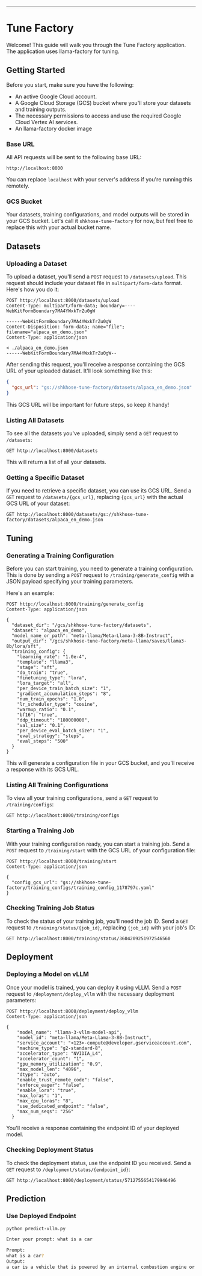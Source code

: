 
***

# Tune Factory 

Welcome! This guide will walk you through the Tune Factory application. The application uses llama-factory for tuning.

## Getting Started

Before you start, make sure you have the following:

*   An active Google Cloud account.
*   A Google Cloud Storage (GCS) bucket where you'll store your datasets and training outputs.
*   The necessary permissions to access and use the required Google Cloud Vertex AI services.
* An llama-factory docker image 

### Base URL

All API requests will be sent to the following base URL:

```
http://localhost:8000
```

You can replace `localhost` with your server's address if you're running this remotely.

### GCS Bucket

Your datasets, training configurations, and model outputs will be stored in your GCS bucket. Let's call it `shkhose-tune-factory` for now, but feel free to replace this with your actual bucket name.

## Datasets

### Uploading a Dataset

To upload a dataset, you'll send a `POST` request to `/datasets/upload`. This request should include your dataset file in `multipart/form-data` format. Here's how you do it:

```http request
POST http://localhost:8000/datasets/upload
Content-Type: multipart/form-data; boundary=----WebKitFormBoundary7MA4YWxkTrZu0gW

------WebKitFormBoundary7MA4YWxkTrZu0gW
Content-Disposition: form-data; name="file"; filename="alpaca_en_demo.json"
Content-Type: application/json

< ./alpaca_en_demo.json
------WebKitFormBoundary7MA4YWxkTrZu0gW--
```

After sending this request, you'll receive a response containing the GCS URL of your uploaded dataset. It'll look something like this:

```json
{
  "gcs_url": "gs://shkhose-tune-factory/datasets/alpaca_en_demo.json"
}
```

This GCS URL will be important for future steps, so keep it handy!

### Listing All Datasets

To see all the datasets you've uploaded, simply send a `GET` request to `/datasets`:

```http request
GET http://localhost:8000/datasets
```

This will return a list of all your datasets.

### Getting a Specific Dataset

If you need to retrieve a specific dataset, you can use its GCS URL. Send a `GET` request to `/datasets/{gcs_url}`, replacing `{gcs_url}` with the actual GCS URL of your dataset:

```http request
GET http://localhost:8000/datasets/gs://shkhose-tune-factory/datasets/alpaca_en_demo.json
```

## Tuning

### Generating a Training Configuration

Before you can start training, you need to generate a training configuration. This is done by sending a `POST` request to `/training/generate_config` with a JSON payload specifying your training parameters.

Here's an example:

```http request
POST http://localhost:8000/training/generate_config
Content-Type: application/json

{
  "dataset_dir": "/gcs/shkhose-tune-factory/datasets",
  "dataset": "alpaca_en_demo",
  "model_name_or_path": "meta-llama/Meta-Llama-3-8B-Instruct",
  "output_dir": "/gcs/shkhose-tune-factory/meta-llama/saves/llama3-8b/lora/sft",
  "training_config": {
    "learning_rate": "1.0e-4",
    "template": "llama3",
    "stage": "sft",
    "do_train": "true",
    "finetuning_type": "lora",
    "lora_target": "all",
    "per_device_train_batch_size": "1",
    "gradient_accumulation_steps": "8",
    "num_train_epochs": "1.0",
    "lr_scheduler_type": "cosine",
    "warmup_ratio": "0.1",
    "bf16": "true",
    "ddp_timeout": "180000000",
    "val_size": "0.1",
    "per_device_eval_batch_size": "1",
    "eval_strategy": "steps",
    "eval_steps": "500"
  }
}
```

This will generate a configuration file in your GCS bucket, and you'll receive a response with its GCS URL.

### Listing All Training Configurations

To view all your training configurations, send a `GET` request to `/training/configs`:

```http request
GET http://localhost:8000/training/configs
```

### Starting a Training Job

With your training configuration ready, you can start a training job. Send a `POST` request to `/training/start` with the GCS URL of your configuration file:

```http request
POST http://localhost:8000/training/start
Content-Type: application/json

{
  "config_gcs_url": "gs://shkhose-tune-factory/training_configs/training_config_1178797c.yaml"
}
```

### Checking Training Job Status

To check the status of your training job, you'll need the job ID. Send a `GET` request to `/training/status/{job_id}`, replacing `{job_id}` with your job's ID:

```http request
GET http://localhost:8000/training/status/3604209251972546560
```

## Deployment

### Deploying a Model on vLLM

Once your model is trained, you can deploy it using vLLM. Send a `POST` request to `/deployment/deploy_vllm` with the necessary deployment parameters:

```http request
POST http://localhost:8000/deployment/deploy_vllm
Content-Type: application/json

{
    "model_name": "llama-3-vllm-model-api",
    "model_id": "meta-llama/Meta-Llama-3-8B-Instruct",
    "service_account": "<123>-compute@developer.gserviceaccount.com",
    "machine_type": "g2-standard-8",
    "accelerator_type": "NVIDIA_L4",
    "accelerator_count": "1",
    "gpu_memory_utilization": "0.9",
    "max_model_len": "4096",
    "dtype": "auto",
    "enable_trust_remote_code": "false",
    "enforce_eager": "false",
    "enable_lora": "true",
    "max_loras": "1",
    "max_cpu_loras": "8",
    "use_dedicated_endpoint": "false",
    "max_num_seqs": "256"
  }
```

You'll receive a response containing the endpoint ID of your deployed model.

### Checking Deployment Status

To check the deployment status, use the endpoint ID you received. Send a `GET` request to `/deployment/status/{endpoint_id}`:

```http request
GET http://localhost:8000/deployment/status/5712755654179946496
```

 ## Prediction

 ### Use Deployed Endpoint

 ```bash
 python predict-vllm.py

 Enter your prompt: what is a car

Prompt:
what is a car?
Output:
 a car is a vehicle that is powered by an internal combustion engine or electric motor and is designed for transporting people or goods. cars are typically designed for use on roads and highways, and are often equipped with features such as air conditioning, radio, and
 ```